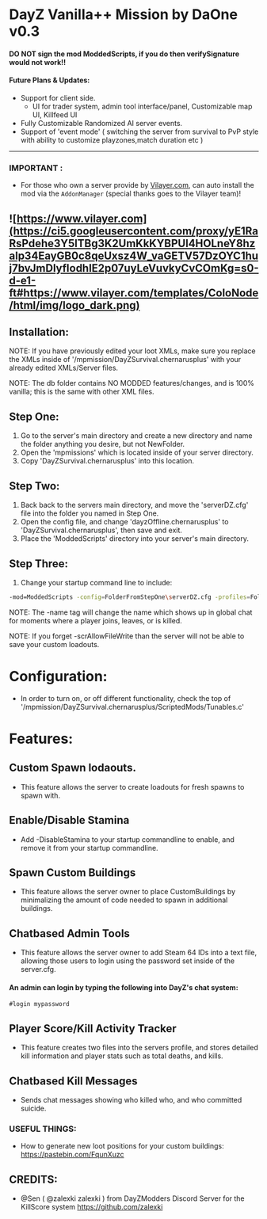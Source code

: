 # DayZ Vanilla++ Mission by DaOne v0.3
#### DO NOT sign the mod ModdedScripts, if you do then verifySignature would not work!!

#### Future Plans & Updates:
 - Support for client side.
	- UI for trader system, admin tool interface/panel, Customizable map UI, Killfeed UI
 - Fully Customizable Randomized AI server events.
 - Support of 'event mode' ( switching the server from survival to PvP style with ability to customize playzones,match duration etc )
 
----------------------------------------------------------------------------------------------------------------------
### IMPORTANT :
- For those who own a server provide by [Vilayer.com](https://www.Vilayer.com), can auto install the mod via the `AddonManager` (special thanks goes to the Vilayer team)!

![https://www.vilayer.com](https://ci5.googleusercontent.com/proxy/yE1RaRsPdehe3Y5lTBg3K2UmKkKYBPUl4HOLneY8hzalp34EayGB0c8qeUxsz4W_vaGETV57DzOYC1huj7bvJmDlyfIodhIE2p07uyLeVuvkyCvCOmKg=s0-d-e1-ft#https://www.vilayer.com/templates/ColoNode/html/img/logo_dark.png)
----------------------------------------------------------------------------------------------------------------------

## Installation:
NOTE: If you have previously edited your loot XMLs, make sure you replace the XMLs inside of  '/mpmission/DayZSurvival.chernarusplus' with your already edited XMLs/Server files.

NOTE: The db folder contains NO MODDED features/changes, and is 100% vanilla; this is the same with other XML files.

## Step One:
1. Go to the server's main directory and create a new directory and name the folder anything you desire, but not NewFolder.
2. Open the 'mpmissions' which is located inside of your server directory.
3. Copy 'DayZSurvival.chernarusplus' into this location.

## Step Two:
1. Back back to the servers main directory, and move the 'serverDZ.cfg' file into the folder you named in Step One.
2. Open the config file, and change 'dayzOffline.chernarusplus' to 'DayZSurvival.chernarusplus', then save and exit.
3. Place the 'ModdedScripts' directory into your server's main directory.

## Step Three:
1. Change your startup command line to include:

```bash
-mod=ModdedScripts -config=FolderFromStepOne\serverDZ.cfg -profiles=FolderFromStepOne -name=myServerName -scrAllowFileWrite
```

NOTE: The -name tag will change the name which shows up in global chat for moments where a player joins, leaves, or is killed.

NOTE: If you forget -scrAllowFileWrite than the server will not be able to save your custom loadouts.

# Configuration:
- In order to turn on, or off different functionality, check the top of '/mpmission/DayZSurvival.chernarusplus/ScriptedMods/Tunables.c'

# Features:

## Custom Spawn lodaouts.
- This feature allows the server to create loadouts for fresh spawns to spawn with.

## Enable/Disable Stamina
- Add -DisableStamina to your startup commandline to enable, and remove it from your startup commandline.

## Spawn Custom Buildings
- This feature allows the server owner to place CustomBuildings by minimalizing the amount of code needed to spawn in additional buildings.

## Chatbased Admin Tools
- This feature allows the server owner to add Steam 64 IDs into a text file, allowing those users to login using the password set inside of the server.cfg.

#### An admin can login by typing the following into DayZ's chat system:
```
#login mypassword
```

## Player Score/Kill Activity Tracker
- This feature creates two files into the servers profile, and stores detailed kill information and player stats such as total deaths, and kills.

## Chatbased Kill Messages
- Sends chat messages showing who killed who, and who committed suicide.

### USEFUL THINGS:
- How to generate new loot positions for your custom buildings: https://pastebin.com/FqunXuzc

## CREDITS:
- @Sen ( @zalexki zalexki ) from DayZModders Discord Server for the KillScore system https://github.com/zalexki
